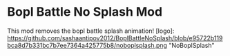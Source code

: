 # Bopl Battle No Splash Mod
This mod removes the bopl battle splash animation!
[logo]: https://github.com/sashaantipov2012/BoplBattleNoSplash/blob/e95722b119bca8d7b331bc7b7ee7364a425775b8/noboplsplash.png "NoBoplSplash"
